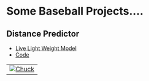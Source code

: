 # **Some Baseball Projects....**

## **Distance Predictor**

- [Live Light Weight Model](https://baseball-uvsnfjbppkpkxsb6kuhfsb.streamlit.app/)
- [Code](https://github.com/dec1costello/Baseball/tree/main/Distance-Predictor)

<table>
<tbody>
  <tr>
    <td>
      <a href="https://www.youtube.com/watch?v=a8rhgyvCnVM">
        <img src="https://github.com/dec1costello/Baseball/assets/79241861/52ab846f-cc9f-4d2a-91f6-2df517ac5592" alt="Chuck" />
      </a>
    </td>
</tr>
</tbody>
</table>
